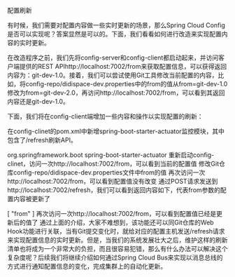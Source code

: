 配置刷新

有时候，我们需要对配置内容做一些实时更新的场景，那么Spring Cloud Config是否可以实现呢？答案显然是可以的。下面，我们看看如何进行改造来实现配置内容的实时更新。

在改造程序之前，我们先将config-server和config-client都启动起来，并访问客户端提供的REST APIhttp://localhost:7002/from来获取配置信息，可以获得返回内容为：git-dev-1.0。接着，我们可以尝试使用Git工具修改当前配置的内容，比如，将config-repo/didispace-dev.properties中的from的值从from=git-dev-1.0修改为from=git-dev-2.0，再访问http://localhost:7002/from，可以看到其返回内容还是git-dev-1.0。

下面，我们将在config-client端增加一些内容和操作以实现配置的刷新：

在config-clinet的pom.xml中新增spring-boot-starter-actuator监控模块，其中包含了/refresh刷新API。

<dependency>
    <groupId>org.springframework.boot</groupId>
    <artifactId>spring-boot-starter-actuator</artifactId>
</dependency>
重新启动config-clinet，访问一次http://localhost:7002/from，可以看到当前的配置值
修改Git仓库config-repo/didispace-dev.properties文件中from的值
再次访问一次http://localhost:7002/from，可以看到配置值没有改变
通过POST请求发送到http://localhost:7002/refresh，我们可以看到返回内容如下，代表from参数的配置内容被更新了

[
  "from"
]
再次访问一次http://localhost:7002/from，可以看到配置值已经是更新后的值了
通过上面的介绍，大家不难想到，该功能还可以同Git仓库的Web Hook功能进行关联，当有Git提交变化时，就给对应的配置主机发送/refresh请求来实现配置信息的实时更新。但是，当我们的系统发展壮大之后，维护这样的刷新清单也将成为一个非常大的负担，而且很容易犯错，那么有什么办法可以解决这个复杂度呢？后续我们将继续介绍如何通过Spring Cloud Bus来实现以消息总线的方式进行通知配置信息的变化，完成集群上的自动化更新。